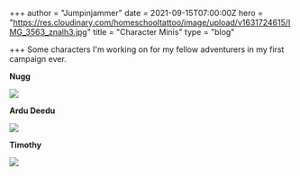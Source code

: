+++
author = "Jumpinjammer"
date = 2021-09-15T07:00:00Z
hero = "https://res.cloudinary.com/homeschooltattoo/image/upload/v1631724615/IMG_3563_znalh3.jpg"
title = "Character Minis"
type = "blog"

+++
Some characters I'm working on for my fellow adventurers in my first campaign ever.

**Nugg**

![](https://res.cloudinary.com/homeschooltattoo/image/upload/v1631724615/IMG_3563_znalh3.jpg)

**Ardu Deedu**

![](https://res.cloudinary.com/homeschooltattoo/image/upload/v1631724662/IMG_3647_oz3pht.jpg)

**Timothy**

![](https://res.cloudinary.com/homeschooltattoo/image/upload/v1631724684/IMG_3677_q7dpln.jpg)